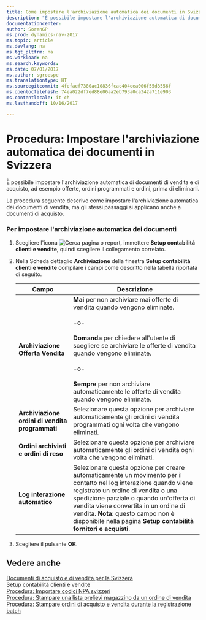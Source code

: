 ```yaml
---
title: Come impostare l'archiviazione automatica dei documenti in Svizzera
description: "È possibile impostare l'archiviazione automatica di documenti di vendita e di acquisto, ad esempio offerte, ordini programmati e ordini, prima di eliminarli."
documentationcenter: 
author: SorenGP
ms.prod: dynamics-nav-2017
ms.topic: article
ms.devlang: na
ms.tgt_pltfrm: na
ms.workload: na
ms.search.keywords: 
ms.date: 07/01/2017
ms.author: sgroespe
ms.translationtype: HT
ms.sourcegitcommit: 4fefaef7380ac10836fcac404eea006f55d8556f
ms.openlocfilehash: 74ea022df7ed88e06aa2eb793a0ca342a711e903
ms.contentlocale: it-ch
ms.lasthandoff: 10/16/2017

---
```

# <a name="how-to-set-up-automatic-archiving-of-documents-in-switzerland"></a>Procedura: Impostare l'archiviazione automatica dei documenti in Svizzera
È possibile impostare l'archiviazione automatica di documenti di vendita e di acquisto, ad esempio offerte, ordini programmati e ordini, prima di eliminarli.  
  
 La procedura seguente descrive come impostare l'archiviazione automatica dei documenti di vendita, ma gli stessi passaggi si applicano anche a documenti di acquisto.  
  
### <a name="to-set-up-automatic-archiving-of-documents"></a>Per impostare l'archiviazione automatica dei documenti  
  
1.  Scegliere l'icona ![Cerca pagina o report](media/ui-search/search_small.png "icona Cerca pagina o report"), immettere **Setup contabilità clienti e vendite**, quindi scegliere il collegamento correlato.  
  
2.  Nella Scheda dettaglio **Archiviazione** della finestra **Setup contabilità clienti e vendite** compilare i campi come descritto nella tabella riportata di seguito.  
  
    |Campo|Descrizione|  
    |---------------------------------|---------------------------------------|  
    |**Archiviazione Offerta Vendita**|**Mai** per non archiviare mai offerte di vendita quando vengono eliminate.<br /><br /> -o-<br /><br /> **Domanda** per chiedere all'utente di scegliere se archiviare le offerte di vendita quando vengono eliminate.<br /><br /> -o-<br /><br /> **Sempre** per non archiviare automaticamente le offerte di vendita quando vengono eliminate.|  
    |**Archiviazione ordini di vendita programmati**|Selezionare questa opzione per archiviare automaticamente gli ordini di vendita programmati ogni volta che vengono eliminati.|  
    |**Ordini archiviati e ordini di reso**|Selezionare questa opzione per archiviare automaticamente gli ordini di vendita ogni volta che vengono eliminati.|  
    |**Log interazione automatico**|Selezionare questa opzione per creare automaticamente un movimento per il contatto nel log interazione quando viene registrato un ordine di vendita o una spedizione parziale o quando un'offerta di vendita viene convertita in un ordine di vendita. **Nota**: questo campo non è disponibile nella pagina **Setup contabilità fornitori e acquisti**.|  
  
3.  Scegliere il pulsante **OK**.  
  
## <a name="see-also"></a>Vedere anche  
 [Documenti di acquisto e di vendita per la Svizzera](swiss-purchase-documents-and-sales-documents.md)   
 Setup contabilità clienti e vendite   
 [Procedura: Importare codici NPA svizzeri](how-to-import-swiss-post-codes.md)   
 [Procedura: Stampare una lista prelievi magazzino da un ordine di vendita](how-to-print-an-inventory-picking-list-from-a-sales-order.md)   
 [Procedura: Stampare ordini di acquisto e vendita durante la registrazione batch](how-to-print-sales-and-purchase-orders-during-batch-posting.md)
